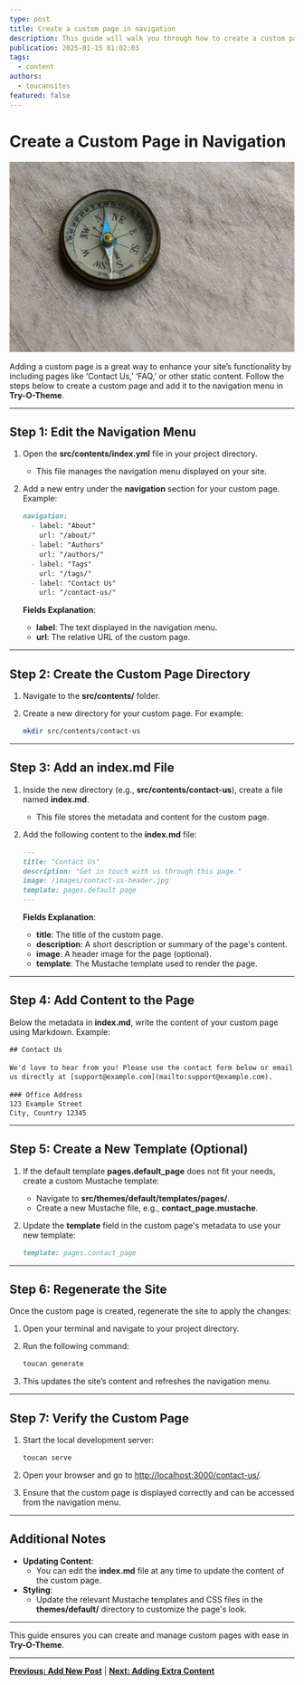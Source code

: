 ```yaml
---
type: post
title: Create a custom page in navigation
description: This guide will walk you through how to create a custom page and add it to the navigation menu
publication: 2025-01-15 01:02:03
tags:
  - content
authors:
  - toucansites
featured: false
---
```


# Create a Custom Page in Navigation

![Cover Image](./assets/cover.jpg)

Adding a custom page is a great way to enhance your site’s functionality by including pages like ‘Contact Us,’ ‘FAQ,’ or other static content. Follow the steps below to create a custom page and add it to the navigation menu in **Try-O-Theme**.

---

## Step 1: Edit the Navigation Menu

1. Open the **src/contents/index.yml** file in your project directory.
   - This file manages the navigation menu displayed on your site.

2. Add a new entry under the **navigation** section for your custom page. Example:

   ```markdown
   navigation:
     - label: "About"
       url: "/about/"
     - label: "Authors"
       url: "/authors/"
     - label: "Tags"
       url: "/tags/"
     - label: "Contact Us"
       url: "/contact-us/"
   ```

   **Fields Explanation**:
   - **label**: The text displayed in the navigation menu.
   - **url**: The relative URL of the custom page.

---

## Step 2: Create the Custom Page Directory

1. Navigate to the **src/contents/** folder.
2. Create a new directory for your custom page. For example:

   ```bash
   mkdir src/contents/contact-us
   ```

---

## Step 3: Add an **index.md** File

1. Inside the new directory (e.g., **src/contents/contact-us**), create a file named **index.md**.
   - This file stores the metadata and content for the custom page.

2. Add the following content to the **index.md** file:

   ```markdown
   ---
   title: "Contact Us"
   description: "Get in touch with us through this page."
   image: /images/contact-us-header.jpg
   template: pages.default_page
   ---
   ```

   **Fields Explanation**:
   - **title**: The title of the custom page.
   - **description**: A short description or summary of the page's content.
   - **image**: A header image for the page (optional).
   - **template**: The Mustache template used to render the page.

---

## Step 4: Add Content to the Page

Below the metadata in **index.md**, write the content of your custom page using Markdown. Example:

```text
## Contact Us

We'd love to hear from you! Please use the contact form below or email us directly at [support@example.com](mailto:support@example.com).

### Office Address
123 Example Street  
City, Country 12345
```

---

## Step 5: Create a New Template (Optional)

1. If the default template **pages.default_page** does not fit your needs, create a custom Mustache template:
   - Navigate to **src/themes/default/templates/pages/**.
   - Create a new Mustache file, e.g., **contact_page.mustache**.
2. Update the **template** field in the custom page's metadata to use your new template:

   ```markdown
   template: pages.contact_page
   ```

---

## Step 6: Regenerate the Site

Once the custom page is created, regenerate the site to apply the changes:

1. Open your terminal and navigate to your project directory.
2. Run the following command:

   ```bash
   toucan generate
   ```

3. This updates the site’s content and refreshes the navigation menu.

---

## Step 7: Verify the Custom Page

1. Start the local development server:

   ```bash
   toucan serve
   ```

2. Open your browser and go to [http://localhost:3000/contact-us/](http://localhost:3000/contact-us/).
3. Ensure that the custom page is displayed correctly and can be accessed from the navigation menu.

---

## Additional Notes

- **Updating Content**:
  - You can edit the **index.md** file at any time to update the content of the custom page.
- **Styling**:
  - Update the relevant Mustache templates and CSS files in the **themes/default/** directory to customize the page's look.

---

This guide ensures you can create and manage custom pages with ease in **Try-O-Theme**.

---

**[Previous: Add New Post](/new-post/)** | **[Next: Adding Extra Content](/page-content/)**
